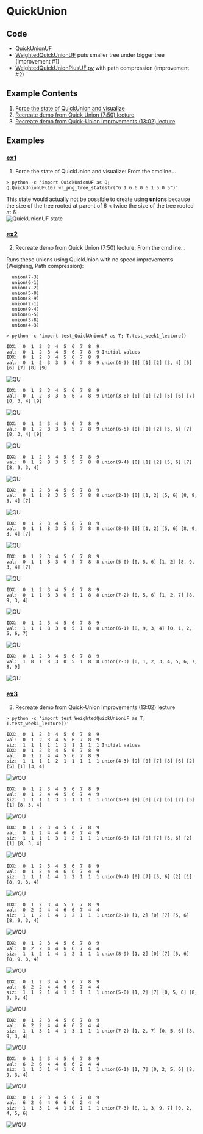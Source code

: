 # QuickUnion

## Code
  * [QuickUnionUF](../QuickUnionUF.py)
  * [WeightedQuickUnionUF](../WeightedQuickUnionUF.py) puts smaller tree under bigger tree (improvement #1)
  * [WeightedQuickUnionPlusUF.py](../WeightedQuickUnionPlusUF.py) with path compression (improvement #2)

## Example Contents
  1. [Force the state of QuickUnion and visualize](#ex1)
  2. [Recreate demo from Quick Union (7:50) lecture](#ex2)
  3. [Recreate demo from Quick-Union Improvements (13:02) lecture](#ex3)

## Examples
### [ex1](#example-contents)
1. Force the state of QuickUnion and visualize: From the cmdline...   
```
> python -c 'import QuickUnionUF as Q; Q.QuickUnionUF(10).wr_png_tree_statestr("6 1 6 6 0 6 1 5 0 5")'
```    
This state would actually not be possible to create using **unions** because
the size of the tree rooted at parent of 6 < twice the size of the tree
rooted at 6    
![QuickUnionUF state](./images/state_QuickUnionUF_6_1_6_6_0_6_1_5_0_5.png)


### [ex2](#example-contents)
2. Recreate demo from Quick Union (7:50) lecture: From the cmdline...

Runs these unions using QuickUnion with no speed improvements (Weighing, Path compression):
```
  union(7-3) 
  union(6-1) 
  union(7-2) 
  union(5-0) 
  union(8-9) 
  union(2-1) 
  union(9-4) 
  union(6-5) 
  union(3-8) 
  union(4-3) 

> python -c 'import test_QuickUnionUF as T; T.test_week1_lecture()

IDX:  0  1  2  3  4  5  6  7  8  9    
val:  0  1  2  3  4  5  6  7  8  9 Initial values    
IDX:  0  1  2  3  4  5  6  7  8  9    
val:  0  1  2  3  3  5  6  7  8  9 union(4-3) [0] [1] [2] [3, 4] [5] [6] [7] [8] [9]    
```    
![QU](./images/QU_demo_step0.png)    
```
IDX:  0  1  2  3  4  5  6  7  8  9    
val:  0  1  2  8  3  5  6  7  8  9 union(3-8) [0] [1] [2] [5] [6] [7] [8, 3, 4] [9]    
```    
![QU](./images/QU_demo_step1.png)    
```
IDX:  0  1  2  3  4  5  6  7  8  9    
val:  0  1  2  8  3  5  5  7  8  9 union(6-5) [0] [1] [2] [5, 6] [7] [8, 3, 4] [9]    
```    
![QU](./images/QU_demo_step2.png)    
```
IDX:  0  1  2  3  4  5  6  7  8  9    
val:  0  1  2  8  3  5  5  7  8  8 union(9-4) [0] [1] [2] [5, 6] [7] [8, 9, 3, 4]    
```    
![QU](./images/QU_demo_step3.png)    
```
IDX:  0  1  2  3  4  5  6  7  8  9    
val:  0  1  1  8  3  5  5  7  8  8 union(2-1) [0] [1, 2] [5, 6] [8, 9, 3, 4] [7]    
```    
![QU](./images/QU_demo_step4.png)    
```
IDX:  0  1  2  3  4  5  6  7  8  9    
val:  0  1  1  8  3  5  5  7  8  8 union(8-9) [0] [1, 2] [5, 6] [8, 9, 3, 4] [7]    
```    
![QU](./images/QU_demo_step5.png)    
```
IDX:  0  1  2  3  4  5  6  7  8  9    
val:  0  1  1  8  3  0  5  7  8  8 union(5-0) [0, 5, 6] [1, 2] [8, 9, 3, 4] [7]    
```    
![QU](./images/QU_demo_step6.png)    
```
IDX:  0  1  2  3  4  5  6  7  8  9    
val:  0  1  1  8  3  0  5  1  8  8 union(7-2) [0, 5, 6] [1, 2, 7] [8, 9, 3, 4]    
```    
![QU](./images/QU_demo_step7.png)    
```
IDX:  0  1  2  3  4  5  6  7  8  9    
val:  1  1  1  8  3  0  5  1  8  8 union(6-1) [8, 9, 3, 4] [0, 1, 2, 5, 6, 7]    
```    
![QU](./images/QU_demo_step8.png)    
```
IDX:  0  1  2  3  4  5  6  7  8  9    
val:  1  8  1  8  3  0  5  1  8  8 union(7-3) [0, 1, 2, 3, 4, 5, 6, 7, 8, 9]    
```    
![QU](./images/QU_demo_step9.png)    


### [ex3](#example-contents)
3. Recreate demo from Quick-Union Improvements (13:02) lecture
```
> python -c 'import test_WeightedQuickUnionUF as T; T.test_week1_lecture()'

IDX:  0  1  2  3  4  5  6  7  8  9
val:  0  1  2  3  4  5  6  7  8  9
siz:  1  1  1  1  1  1  1  1  1  1 Initial values
IDX:  0  1  2  3  4  5  6  7  8  9
val:  0  1  2  4  4  5  6  7  8  9
siz:  1  1  1  1  2  1  1  1  1  1 union(4-3) [9] [0] [7] [8] [6] [2] [5] [1] [3, 4]
```
![WQU](./images/WQU_demo_step0.png)    
```
IDX:  0  1  2  3  4  5  6  7  8  9
val:  0  1  2  4  4  5  6  7  4  9
siz:  1  1  1  1  3  1  1  1  1  1 union(3-8) [9] [0] [7] [6] [2] [5] [1] [8, 3, 4]
```
![WQU](./images/WQU_demo_step1.png)    
```
IDX:  0  1  2  3  4  5  6  7  8  9
val:  0  1  2  4  4  6  6  7  4  9
siz:  1  1  1  1  3  1  2  1  1  1 union(6-5) [9] [0] [7] [5, 6] [2] [1] [8, 3, 4]
```
![WQU](./images/WQU_demo_step2.png)    
```
IDX:  0  1  2  3  4  5  6  7  8  9
val:  0  1  2  4  4  6  6  7  4  4
siz:  1  1  1  1  4  1  2  1  1  1 union(9-4) [0] [7] [5, 6] [2] [1] [8, 9, 3, 4]
```
![WQU](./images/WQU_demo_step3.png)    
```
IDX:  0  1  2  3  4  5  6  7  8  9
val:  0  2  2  4  4  6  6  7  4  4
siz:  1  1  2  1  4  1  2  1  1  1 union(2-1) [1, 2] [0] [7] [5, 6] [8, 9, 3, 4]
```
![WQU](./images/WQU_demo_step4.png)    
```
IDX:  0  1  2  3  4  5  6  7  8  9
val:  0  2  2  4  4  6  6  7  4  4
siz:  1  1  2  1  4  1  2  1  1  1 union(8-9) [1, 2] [0] [7] [5, 6] [8, 9, 3, 4]
```
![WQU](./images/WQU_demo_step5.png)    
```
IDX:  0  1  2  3  4  5  6  7  8  9
val:  6  2  2  4  4  6  6  7  4  4
siz:  1  1  2  1  4  1  3  1  1  1 union(5-0) [1, 2] [7] [0, 5, 6] [8, 9, 3, 4]
```
![WQU](./images/WQU_demo_step6.png)    
```
IDX:  0  1  2  3  4  5  6  7  8  9
val:  6  2  2  4  4  6  6  2  4  4
siz:  1  1  3  1  4  1  3  1  1  1 union(7-2) [1, 2, 7] [0, 5, 6] [8, 9, 3, 4]
```
![WQU](./images/WQU_demo_step7.png)    
```
IDX:  0  1  2  3  4  5  6  7  8  9
val:  6  2  6  4  4  6  6  2  4  4
siz:  1  1  3  1  4  1  6  1  1  1 union(6-1) [1, 7] [0, 2, 5, 6] [8, 9, 3, 4]
```
![WQU](./images/WQU_demo_step8.png)    
```
IDX:  0  1  2  3  4  5  6  7  8  9
val:  6  2  6  4  6  6  6  2  4  4
siz:  1  1  3  1  4  1 10  1  1  1 union(7-3) [8, 1, 3, 9, 7] [0, 2, 4, 5, 6]
```
![WQU](./images/WQU_demo_step9.png)    

